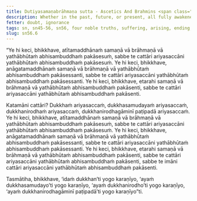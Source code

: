 ```yaml
---
title: Dutiyasamaṇabrāhmaṇa sutta - Ascetics And Brahmins <span class="text-sm">(Second)</span>
description: Whether in the past, future, or present, all fully awakened to things as they truly are do so by fully awakening to the Four Noble Truths and making them known.
fetter: doubt, ignorance
tags: sn, sn45-56, sn56, four noble truths, suffering, arising, ending, way of practice, path
slug: sn56.6
---
```


“Ye hi keci, bhikkhave, atītamaddhānaṁ samaṇā vā brāhmaṇā vā yathābhūtaṁ abhisambuddhaṁ pakāsesuṁ, sabbe te cattāri ariyasaccāni yathābhūtaṁ abhisambuddhaṁ pakāsesuṁ. Ye hi keci, bhikkhave, anāgatamaddhānaṁ samaṇā vā brāhmaṇā vā yathābhūtaṁ abhisambuddhaṁ pakāsessanti, sabbe te cattāri ariyasaccāni yathābhūtaṁ abhisambuddhaṁ pakāsessanti. Ye hi keci, bhikkhave, etarahi samaṇā vā brāhmaṇā vā yathābhūtaṁ abhisambuddhaṁ pakāsenti, sabbe te cattāri ariyasaccāni yathābhūtaṁ abhisambuddhaṁ pakāsenti.

Katamāni cattāri? Dukkhaṁ ariyasaccaṁ, dukkhasamudayaṁ ariyasaccaṁ, dukkhanirodhaṁ ariyasaccaṁ, dukkhanirodhagāminī paṭipadā ariyasaccaṁ. Ye hi keci, bhikkhave, atītamaddhānaṁ samaṇā vā brāhmaṇā vā yathābhūtaṁ abhisambuddhaṁ pakāsesuṁ, sabbe te cattāri ariyasaccāni yathābhūtaṁ abhisambuddhaṁ pakāsesuṁ. Ye hi keci, bhikkhave, anāgatamaddhānaṁ samaṇā vā brāhmaṇā vā yathābhūtaṁ abhisambuddhaṁ pakāsessanti, sabbe te cattāri ariyasaccāni yathābhūtaṁ abhisambuddhaṁ pakāsessanti. Ye hi keci, bhikkhave, etarahi samaṇā vā brāhmaṇā vā yathābhūtaṁ abhisambuddhaṁ pakāsenti, sabbe te cattāri ariyasaccāni yathābhūtaṁ abhisambuddhaṁ pakāsenti, sabbe te imāni cattāri ariyasaccāni yathābhūtaṁ abhisambuddhaṁ pakāsenti.

Tasmātiha, bhikkhave, ‘idaṁ dukkhan’ti yogo karaṇīyo,
‘ayaṁ dukkhasamudayo’ti yogo karaṇīyo,
‘ayaṁ dukkhanirodho’ti yogo karaṇīyo,
‘ayaṁ dukkhanirodhagāminī paṭipadā’ti yogo karaṇīyo”ti.
